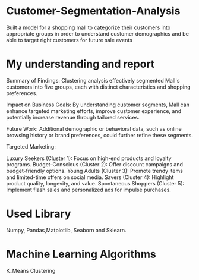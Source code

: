 # Customer-Segmentation-Analysis
Built a model for a shopping mall to categorize their customers into appropriate groups in order to understand customer demographics and be able to target right customers for future sale events
# My understanding and report
Summary of Findings: Clustering analysis effectively segmented Mall's customers into five groups, each with distinct characteristics and shopping preferences.

Impact on Business Goals: By understanding customer segments, Mall can enhance targeted marketing efforts, improve customer experience, and potentially increase revenue through tailored services.

Future Work: Additional demographic or behavioral data, such as online browsing history or brand preferences, could further refine these segments.

Targeted Marketing:

Luxury Seekers (Cluster 1): Focus on high-end products and loyalty programs.
Budget-Conscious (Cluster 2): Offer discount campaigns and budget-friendly options.
Young Adults (Cluster 3): Promote trendy items and limited-time offers on social media.
Savers (Cluster 4): Highlight product quality, longevity, and value.
Spontaneous Shoppers (Cluster 5): Implement flash sales and personalized ads for impulse purchases.
# Used Library
Numpy, Pandas,Matplotlib, Seaborn and Sklearn.
# Machine Learning Algorithms
K_Means Clustering
